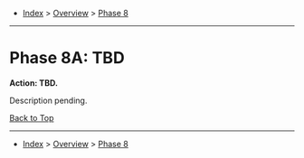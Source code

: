 <a id="top"></a>

- [Index](../index.md) > [Overview](overview.md) > [Phase 8](phase_08.md)

---

<a id="actions"></a>

# Phase 8A: TBD

<a id="8a-action-01"></a>

**Action: TBD.**

Description pending.

<a class="inline-navlink-page-top" href="#top">Back to Top</a>

---

- [Index](../index.md) > [Overview](overview.md) > [Phase 8](phase_08.md)
